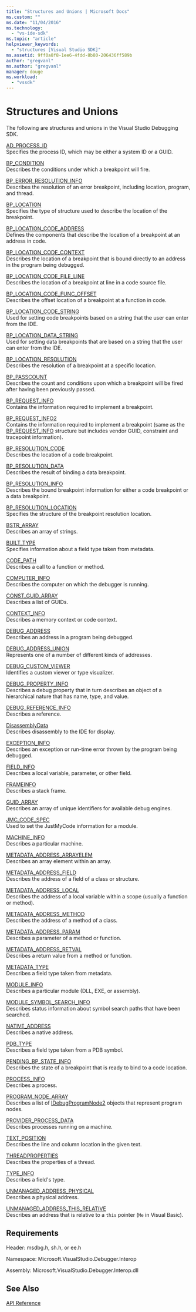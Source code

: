 ```yaml
---
title: "Structures and Unions | Microsoft Docs"
ms.custom: ""
ms.date: "11/04/2016"
ms.technology: 
  - "vs-ide-sdk"
ms.topic: "article"
helpviewer_keywords: 
  - "structures [Visual Studio SDK]"
ms.assetid: 9ff0a8f8-1ee6-4fdd-8b80-206436ff589b
author: "gregvanl"
ms.author: "gregvanl"
manager: douge
ms.workload: 
  - "vssdk"
---
```

# Structures and Unions
The following are structures and unions in the Visual Studio Debugging SDK.  
  
 [AD_PROCESS_ID](../../../extensibility/debugger/reference/ad-process-id.md)  
 Specifies the process ID, which may be either a system ID or a GUID.  
  
 [BP_CONDITION](../../../extensibility/debugger/reference/bp-condition.md)  
 Describes the conditions under which a breakpoint will fire.  
  
 [BP_ERROR_RESOLUTION_INFO](../../../extensibility/debugger/reference/bp-error-resolution-info.md)  
 Describes the resolution of an error breakpoint, including location, program, and thread.  
  
 [BP_LOCATION](../../../extensibility/debugger/reference/bp-location.md)  
 Specifies the type of structure used to describe the location of the breakpoint.  
  
 [BP_LOCATION_CODE_ADDRESS](../../../extensibility/debugger/reference/bp-location-code-address.md)  
 Defines the components that describe the location of a breakpoint at an address in code.  
  
 [BP_LOCATION_CODE_CONTEXT](../../../extensibility/debugger/reference/bp-location-code-context.md)  
 Describes the location of a breakpoint that is bound directly to an address in the program being debugged.  
  
 [BP_LOCATION_CODE_FILE_LINE](../../../extensibility/debugger/reference/bp-location-code-file-line.md)  
 Describes the location of a breakpoint at line in a code source file.  
  
 [BP_LOCATION_CODE_FUNC_OFFSET](../../../extensibility/debugger/reference/bp-location-code-func-offset.md)  
 Describes the offset location of a breakpoint at a function in code.  
  
 [BP_LOCATION_CODE_STRING](../../../extensibility/debugger/reference/bp-location-code-string.md)  
 Used for setting code breakpoints based on a string that the user can enter from the IDE.  
  
 [BP_LOCATION_DATA_STRING](../../../extensibility/debugger/reference/bp-location-data-string.md)  
 Used for setting data breakpoints that are based on a string that the user can enter from the IDE.  
  
 [BP_LOCATION_RESOLUTION](../../../extensibility/debugger/reference/bp-location-resolution.md)  
 Describes the resolution of a breakpoint at a specific location.  
  
 [BP_PASSCOUNT](../../../extensibility/debugger/reference/bp-passcount.md)  
 Describes the count and conditions upon which a breakpoint will be fired after having been previously passed.  
  
 [BP_REQUEST_INFO](../../../extensibility/debugger/reference/bp-request-info.md)  
 Contains the information required to implement a breakpoint.  
  
 [BP_REQUEST_INFO2](../../../extensibility/debugger/reference/bp-request-info2.md)  
 Contains the information required to implement a breakpoint (same as the [BP_REQUEST_INFO](../../../extensibility/debugger/reference/bp-request-info.md) structure but includes vendor GUID, constraint and tracepoint information).  
  
 [BP_RESOLUTION_CODE](../../../extensibility/debugger/reference/bp-resolution-code.md)  
 Describes the location of a code breakpoint.  
  
 [BP_RESOLUTION_DATA](../../../extensibility/debugger/reference/bp-resolution-data.md)  
 Describes the result of binding a data breakpoint.  
  
 [BP_RESOLUTION_INFO](../../../extensibility/debugger/reference/bp-resolution-info.md)  
 Describes the bound breakpoint information for either a code breakpoint or a data breakpoint.  
  
 [BP_RESOLUTION_LOCATION](../../../extensibility/debugger/reference/bp-resolution-location.md)  
 Specifies the structure of the breakpoint resolution location.  
  
 [BSTR_ARRAY](../../../extensibility/debugger/reference/bstr-array.md)  
 Describes an array of strings.  
  
 [BUILT_TYPE](../../../extensibility/debugger/reference/built-type.md)  
 Specifies information about a field type taken from metadata.  
  
 [CODE_PATH](../../../extensibility/debugger/reference/code-path.md)  
 Describes a call to a function or method.  
  
 [COMPUTER_INFO](../../../extensibility/debugger/reference/computer-info.md)  
 Describes the computer on which the debugger is running.  
  
 [CONST_GUID_ARRAY](../../../extensibility/debugger/reference/const-guid-array.md)  
 Describes a list of GUIDs.  
  
 [CONTEXT_INFO](../../../extensibility/debugger/reference/context-info.md)  
 Describes a memory context or code context.  
  
 [DEBUG_ADDRESS](../../../extensibility/debugger/reference/debug-address.md)  
 Describes an address in a program being debugged.  
  
 [DEBUG_ADDRESS_UNION](../../../extensibility/debugger/reference/debug-address-union.md)  
 Represents one of a number of different kinds of addresses.  
  
 [DEBUG_CUSTOM_VIEWER](../../../extensibility/debugger/reference/debug-custom-viewer.md)  
 Identifies a custom viewer or type visualizer.  
  
 [DEBUG_PROPERTY_INFO](../../../extensibility/debugger/reference/debug-property-info.md)  
 Describes a debug property that in turn describes an object of a hierarchical nature that has name, type, and value.  
  
 [DEBUG_REFERENCE_INFO](../../../extensibility/debugger/reference/debug-reference-info.md)  
 Describes a reference.  
  
 [DisassemblyData](../../../extensibility/debugger/reference/disassemblydata.md)  
 Describes disassembly to the IDE for display.  
  
 [EXCEPTION_INFO](../../../extensibility/debugger/reference/exception-info.md)  
 Describes an exception or run-time error thrown by the program being debugged.  
  
 [FIELD_INFO](../../../extensibility/debugger/reference/field-info.md)  
 Describes a local variable, parameter, or other field.  
  
 [FRAMEINFO](../../../extensibility/debugger/reference/frameinfo.md)  
 Describes a stack frame.  
  
 [GUID_ARRAY](../../../extensibility/debugger/reference/guid-array.md)  
 Describes an array of unique identifiers for available debug engines.  
  
 [JMC_CODE_SPEC](../../../extensibility/debugger/reference/jmc-code-spec.md)  
 Used to set the JustMyCode information for a module.  
  
 [MACHINE_INFO](../../../extensibility/debugger/reference/machine-info.md)  
 Describes a particular machine.  
  
 [METADATA_ADDRESS_ARRAYELEM](../../../extensibility/debugger/reference/metadata-address-arrayelem.md)  
 Describes an array element within an array.  
  
 [METADATA_ADDRESS_FIELD](../../../extensibility/debugger/reference/metadata-address-field.md)  
 Describes the address of a field of a class or structure.  
  
 [METADATA_ADDRESS_LOCAL](../../../extensibility/debugger/reference/metadata-address-local.md)  
 Describes the address of a local variable within a scope (usually a function or method).  
  
 [METADATA_ADDRESS_METHOD](../../../extensibility/debugger/reference/metadata-address-method.md)  
 Describes the address of a method of a class.  
  
 [METADATA_ADDRESS_PARAM](../../../extensibility/debugger/reference/metadata-address-param.md)  
 Describes a parameter of a method or function.  
  
 [METADATA_ADDRESS_RETVAL](../../../extensibility/debugger/reference/metadata-address-retval.md)  
 Describes a return value from a method or function.  
  
 [METADATA_TYPE](../../../extensibility/debugger/reference/metadata-type.md)  
 Describes a field type taken from metadata.  
  
 [MODULE_INFO](../../../extensibility/debugger/reference/module-info.md)  
 Describes a particular module (DLL, EXE, or assembly).  
  
 [MODULE_SYMBOL_SEARCH_INFO](../../../extensibility/debugger/reference/module-symbol-search-info.md)  
 Describes status information about symbol search paths that have been searched.  
  
 [NATIVE_ADDRESS](../../../extensibility/debugger/reference/native-address.md)  
 Describes a native address.  
  
 [PDB_TYPE](../../../extensibility/debugger/reference/pdb-type.md)  
 Describes a field type taken from a PDB symbol.  
  
 [PENDING_BP_STATE_INFO](../../../extensibility/debugger/reference/pending-bp-state-info.md)  
 Describes the state of a breakpoint that is ready to bind to a code location.  
  
 [PROCESS_INFO](../../../extensibility/debugger/reference/process-info.md)  
 Describes a process.  
  
 [PROGRAM_NODE_ARRAY](../../../extensibility/debugger/reference/program-node-array.md)  
 Describes a list of [IDebugProgramNode2](../../../extensibility/debugger/reference/idebugprogramnode2.md) objects that represent program nodes.  
  
 [PROVIDER_PROCESS_DATA](../../../extensibility/debugger/reference/provider-process-data.md)  
 Describes processes running on a machine.  
  
 [TEXT_POSITION](../../../extensibility/debugger/reference/text-position.md)  
 Describes the line and column location in the given text.  
  
 [THREADPROPERTIES](../../../extensibility/debugger/reference/threadproperties.md)  
 Describes the properties of a thread.  
  
 [TYPE_INFO](../../../extensibility/debugger/reference/type-info.md)  
 Describes a field's type.  
  
 [UNMANAGED_ADDRESS_PHYSICAL](../../../extensibility/debugger/reference/unmanaged-address-physical.md)  
 Describes a physical address.  
  
 [UNMANAGED_ADDRESS_THIS_RELATIVE](../../../extensibility/debugger/reference/unmanaged-address-this-relative.md)  
 Describes an address that is relative to a `this` pointer (`Me` in Visual Basic).  
  
## Requirements  
 Header: msdbg.h, sh.h, or ee.h  
  
 Namespace: Microsoft.VisualStudio.Debugger.Interop  
  
 Assembly: Microsoft.VisualStudio.Debugger.Interop.dll  
  
## See Also  
 [API Reference](../../../extensibility/debugger/reference/api-reference-visual-studio-debugging.md)